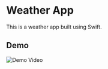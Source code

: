 # Weather App

This is a weather app built using Swift.

## Demo

![Demo Video](https://github.com/Soumik234/weather-app-swift/blob/main/demo_video/Screen%20Recording%202024-06-28%20at%2012.39.24%E2%80%AFPM.gif)
